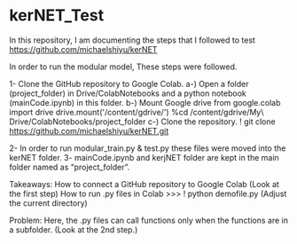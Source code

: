 # kerNET_Test
In this repository, I am documenting the steps that I followed to test https://github.com/michaelshiyu/kerNET

In order to run the modular model, These steps were followed. 

1- Clone the GitHub repository to Google Colab.
   a-)  Open a folder (project_folder) in Drive/ColabNotebooks and a python notebook (mainCode.ipynb) in this folder.
   b-)  Mount Google drive 
              from google.colab import drive
              drive.mount('/content/gdrive/')
              %cd /content/gdrive/My\ Drive/ColabNotebooks/project_folder
   c-)  Clone the repository. ! git clone https://github.com/michaelshiyu/kerNET.git

2-  In order to run modular_train.py & test.py these files were moved into the kerNET folder. 
3-  mainCode.ipynb and kerjNET folder are kept in the main folder named as “project_folder”.


Takeaways: 
How to connect a GitHub repository to Google Colab (Look at the first step)
How to run .py files in Colab >>> ! python demofile.py  (Adjust the current directory)

Problem:
Here, the .py files can call functions only when the functions are in a subfolder. (Look at the 2nd step.) 

